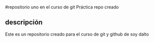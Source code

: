 #repositorio uno en el curso de git
Práctica repo creado 

## descripción 
Este es un repositorio creado para el curso de git y github de soy dalto 
